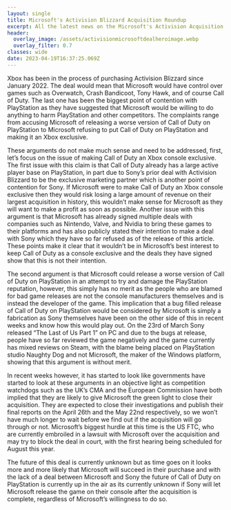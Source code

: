 ```yaml
---
layout: single
title: Microsoft's Activision Blizzard Acquisition Roundup
excerpt: All the latest news on the Microsoft's Activision Acquisition
header:
  overlay_image: /assets/activisionmicrosoftdealheroimage.webp
  overlay_filter: 0.7
classes: wide
date: 2023-04-19T16:37:25.069Z
---
```

Xbox has been in the process of purchasing Activision Blizzard since January 2022. The deal would mean that Microsoft would have control over games such as Overwatch, Crash Bandicoot, Tony Hawk, and of course Call of Duty. The last one has been the biggest point of contention with PlayStation as they have suggested that Microsoft would be willing to do anything to harm PlayStation and other competitors. The complaints range from accusing Microsoft of releasing a worse version of Call of Duty on PlayStation to Microsoft refusing to put Call of Duty on PlayStation and making it an Xbox exclusive.


These arguments do not make much sense and need to be addressed, first, let’s focus on the issue of making Call of Duty an Xbox console exclusive. The first issue with this claim is that Call of Duty already has a large active player base on PlayStation, in part due to Sony’s prior deal with Activision Blizzard to be the exclusive marketing partner which is another point of contention for Sony. If Microsoft were to make Call of Duty an Xbox console exclusive then they would risk losing a large amount of revenue on their largest acquisition in history, this wouldn’t make sense for Microsoft as they will want to make a profit as soon as possible. Another issue with this argument is that Microsoft has already signed multiple deals with companies such as Nintendo, Valve, and Nvidia to bring these games to their platforms and has also publicly stated their intention to make a deal with Sony which they have so far refused as of the release of this article. These points make it clear that it wouldn’t be in Microsoft’s best interest to keep Call of Duty as a console exclusive and the deals they have signed show that this is not their intention.


The second argument is that Microsoft could release a worse version of Call of Duty on PlayStation in an attempt to try and damage the PlayStation reputation, however, this simply has no merit as the people who are blamed for bad game releases are not the console manufacturers themselves and is instead the developer of the game. This implication that a bug filled release of Call of Duty on PlayStation would be considered by Microsoft is simply a fabrication as Sony themselves have been on the other side of this in recent weeks and know how this would play out. On the 23rd of March Sony released “The Last of Us Part 1” on PC and due to the bugs at release, people have so far reviewed the game negatively and the game currently has mixed reviews on Steam, with the blame being placed on PlayStation studio Naughty Dog and not Microsoft, the maker of the Windows platform, showing that this argument is without merit.


In recent weeks however, it has started to look like governments have started to look at these arguments in an objective light as competition watchdogs such as the UK’s CMA and the European Commission have both implied that they are likely to give Microsoft the green light to close their acquisition. They are expected to close their investigations and publish their final reports on the April 26th and the May 22nd respectively, so we won’t have much longer to wait before we find out if the acquisition will go through or not. Microsoft’s biggest hurdle at this time is the US FTC, who are currently embroiled in a lawsuit with Microsoft over the acquisition and may try to block the deal in court, with the first hearing being scheduled for August this year.


The future of this deal is currently unknown but as time goes on it looks more and more likely that Microsoft will succeed in their purchase and with the lack of a deal between Microsoft and Sony the future of Call of Duty on PlayStation is currently up in the air as its currently unknown if Sony will let Microsoft release the game on their console after the acquisition is complete, regardless of Microsoft’s willingness to do so.
